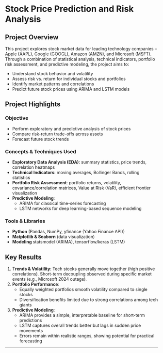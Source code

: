 # Stock Price Prediction and Risk Analysis



## Project Overview  
This project explores stock market data for leading technology companies – Apple (AAPL), Google (GOOGL), Amazon (AMZN), and Microsoft (MSFT).
Through a combination of statistical analysis, technical indicators, portfolio risk assessment, and predictive modeling, the project aims to:
* Understand stock behavior and volatility
* Assess risk vs. return for individual stocks and portfolios
* Identify market patterns and correlations
* Predict future stock prices using ARIMA and LSTM models



## Project Highlights  

### Objective  
* Perform exploratory and predictive analysis of stock prices
* Compare risk-return trade-offs across assets
* Forecast future stock trends

### Concepts & Techniques Used  
* **Exploratory Data Analysis (EDA)**: summary statistics, price trends, correlation heatmaps
* **Technical Indicators**: moving averages, Bollinger Bands, rolling statistics
* **Portfolio Risk Assessment**: portfolio returns, volatility, covariance/correlation matrices, Value at Risk (VaR), efficient frontier visualization
* **Predictive Modeling**:
   * ARIMA for classical time-series forecasting
   * LSTM networks for deep learning-based sequence modeling

### Tools & Libraries  
- **Python** (Pandas, NumPy, yfinance (Yahoo Finance API))  
- **Matplotlib & Seaborn** (data visualization)  
- **Modeling** statsmodel (ARIMA), tensorflow/keras (LSTM)  



## Key Results  

1. T**rends & Volatility**: Tech stocks generally move together (high positive correlations). Short-term decoupling observed during specific market events (e.g., Microsoft 2024 outage).
2. **Portfolio Performance**:
   * Equally weighted portfolios smooth volatility compared to single stocks
   * Diversification benefits limited due to strong correlations among tech giants
3. **Predictive Modeling**:
	* ARIMA provides a simple, interpretable baseline for short-term predictions
	* LSTM captures overall trends better but lags in sudden price movements
	* Errors remain within realistic ranges, showing potential for practical forecasting

---